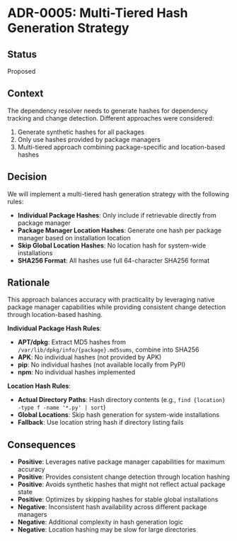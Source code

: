 # ADR-0005: Multi-Tiered Hash Generation Strategy

## Status

Proposed

## Context

The dependency resolver needs to generate hashes for dependency tracking and change detection. Different approaches were considered:

1. Generate synthetic hashes for all packages
2. Only use hashes provided by package managers
3. Multi-tiered approach combining package-specific and location-based hashes

## Decision

We will implement a multi-tiered hash generation strategy with the following rules:

- **Individual Package Hashes**: Only include if retrievable directly from package manager
- **Package Manager Location Hashes**: Generate one hash per package manager based on installation location
- **Skip Global Location Hashes**: No location hash for system-wide installations
- **SHA256 Format**: All hashes use full 64-character SHA256 format

## Rationale

This approach balances accuracy with practicality by leveraging native package manager capabilities while providing consistent change detection through location-based hashing.

**Individual Package Hash Rules**:

- **APT/dpkg**: Extract MD5 hashes from `/var/lib/dpkg/info/{package}.md5sums`, combine into SHA256
- **APK**: No individual hashes (not provided by APK)
- **pip**: No individual hashes (not available locally from PyPI)
- **npm**: No individual hashes implemented

**Location Hash Rules**:

- **Actual Directory Paths**: Hash directory contents (e.g., `find {location} -type f -name '*.py' | sort`)
- **Global Locations**: Skip hash generation for system-wide installations
- **Fallback**: Use location string hash if directory listing fails

## Consequences

- **Positive**: Leverages native package manager capabilities for maximum accuracy
- **Positive**: Provides consistent change detection through location hashing
- **Positive**: Avoids synthetic hashes that might not reflect actual package state
- **Positive**: Optimizes by skipping hashes for stable global installations
- **Negative**: Inconsistent hash availability across different package managers
- **Negative**: Additional complexity in hash generation logic
- **Negative**: Location hashing may be slow for large directories
